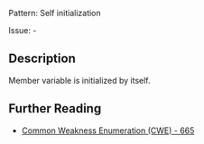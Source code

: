 Pattern: Self initialization

Issue: -

## Description

Member variable is initialized by itself.

## Further Reading

* [Common Weakness Enumeration (CWE) - 665](https://cwe.mitre.org/data/definitions/665.html)